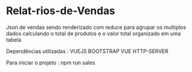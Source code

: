 # Relat-rios-de-Vendas
Json de vendas sendo renderizado com reduce para agrupar os multiplos dados calculando o total de produtos e o valor total organizado em uma tabela

Dependências utilizadas :
VUEJS
BOOTSTRAP VUE
HTTP-SERVER

Para iniciar o projeto :
npm run sales 


